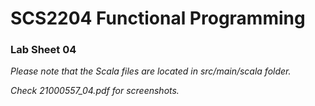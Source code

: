 # SCS2204 Functional Programming
### Lab Sheet 04
_Please note that the Scala files are located in src/main/scala folder._

_Check 21000557_04.pdf for screenshots._

